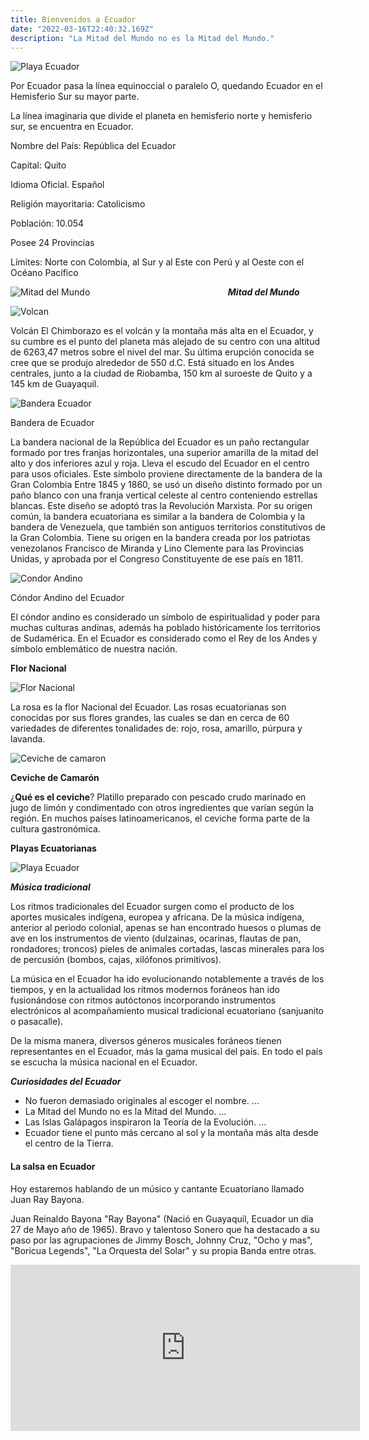 ```yaml
---
title: Bienvenidos a Ecuador
date: "2022-03-16T22:40:32.169Z"
description: "La Mitad del Mundo no es la Mitad del Mundo."
---
```


![Playa Ecuador](../../../src/images/Ecuador.jpg)
  

Por Ecuador pasa la línea equinoccial o paralelo O, quedando Ecuador en el Hemisferio Sur su mayor parte. 

La línea imaginaria que divide el planeta en hemisferio norte y hemisferio sur, se encuentra en Ecuador.

Nombre del País: República del Ecuador

Capital: Quito

Idioma Oficial. Español

Religión mayoritaria: Catolicismo

Población: 10.054

Posee 24 Provincias 

Límites: Norte con Colombia, al Sur y al Este con Perú y al Oeste con el Océano Pacífico


![Mitad del Mundo](../../../src/images/MitadEC.jpg)
                                                                    **_Mitad del Mundo_**


  
![Volcan](../../../src/images/volcanEC.jpg)

  


Volcán El Chimborazo es el volcán y la montaña más alta en el Ecuador, y su cumbre es el punto del planeta más alejado de su centro con una altitud de 6263,47 metros sobre el nivel del mar. Su última erupción conocida se cree que se produjo alrededor de 550 d.C. Está situado en los Andes centrales, junto a la ciudad de Riobamba, 150 km al suroeste de Quito y a 145 km de Guayaquil.


  

![Bandera Ecuador](../../../src/images/banderaEC.png)

Bandera de Ecuador

  
  

La bandera nacional de la República del Ecuador es un paño rectangular formado por tres franjas horizontales, una superior amarilla de la mitad del alto y dos inferiores azul y roja. Lleva el escudo del Ecuador en el centro para usos oficiales. Este símbolo proviene directamente de la bandera de la Gran Colombia Entre 1845 y 1860, se usó un diseño distinto formado por un paño blanco con una franja vertical celeste al centro conteniendo estrellas blancas. Este diseño se adoptó tras la Revolución Marxista. Por su origen común, la bandera ecuatoriana es similar a la bandera de Colombia y la bandera de Venezuela, que también son antiguos territorios constitutivos de la Gran Colombia. Tiene su origen en la bandera creada por los patriotas venezolanos Francisco de Miranda y Lino Clemente para las Provincias Unidas, y aprobada por el Congreso Constituyente de ese país en 1811.

  




![Condor Andino](../../../src/images/condorEC.jpg)

Cóndor Andino del Ecuador 

  
  

El cóndor andino es considerado un símbolo de espiritualidad y poder para muchas culturas andinas, además ha poblado históricamente los territorios de Sudamérica. En el Ecuador es considerado como el Rey de los Andes y símbolo emblemático de nuestra nación.

  

**Flor Nacional**

  

![Flor Nacional](../../../src/images/FlorEC.jpeg)
  

  

La rosa es la flor Nacional del Ecuador. Las rosas ecuatorianas son conocidas por sus flores grandes, las cuales se dan en cerca de 60 variedades de diferentes tonalidades de: rojo, rosa, amarillo, púrpura y lavanda.

  

![Ceviche de camaron](../../../src/images/cevicheEC.jpg)

**Ceviche de Camarón** 

  

¿**Qué es el ceviche**? Platillo preparado con pescado crudo marinado en jugo de limón y condimentado con otros ingredientes que varían según la región. En muchos países latinoamericanos, el ceviche forma parte de la cultura gastronómica.

  


**Playas Ecuatorianas**

  
![Playa Ecuador](../../../src/images/playaEC.jpg)

  

  


_**Música tradicional**_

Los ritmos tradicionales del Ecuador surgen como el producto de los aportes musicales indígena, europea y africana. De la música indígena, anterior al periodo colonial, apenas se han encontrado huesos o plumas de ave en los instrumentos de viento (dulzainas, ocarinas, flautas de pan, rondadores; troncos) pieles de animales cortadas, lascas minerales para los de percusión (bombos, cajas, xilófonos primitivos).

La música en el Ecuador ha ido evolucionando notablemente a través de los tiempos, y en la actualidad los ritmos modernos foráneos han ido fusionándose con ritmos autóctonos incorporando instrumentos electrónicos al acompañamiento musical tradicional ecuatoriano (sanjuanito o pasacalle).

De la misma manera, diversos géneros musicales foráneos tienen representantes en el Ecuador, más la gama musical del país. En todo el país se escucha la música nacional en el Ecuador.

_**Curiosidades del Ecuador**_

*   No fueron demasiado originales al escoger el nombre. ...
*   La Mitad del Mundo no es la Mitad del Mundo. ...
*   Las Islas Galápagos inspiraron la Teoría de la Evolución. ...
*   Ecuador tiene el punto más cercano al sol y la montaña más alta desde el centro de la Tierra.

#### La salsa en Ecuador

Hoy estaremos hablando de un músico y cantante Ecuatoriano llamado Juan Ray Bayona. 

Juan Reinaldo Bayona "Ray Bayona" (Nació en Guayaquil, Ecuador un día 27 de Mayo año de 1965). Bravo y talentoso Sonero que ha destacado a su paso por las agrupaciones de Jimmy Bosch, Johnny Cruz, "Ocho y mas", "Boricua Legends", "La Orquesta del Solar" y su propia Banda entre otras.

  
<iframe width="559" height="266" src="https://www.youtube.com/embed/-NEvLwq6H3g" title="YouTube video player" frameborder="0" allow="accelerometer; autoplay; clipboard-write; encrypted-media; gyroscope; picture-in-picture" allowfullscreen></iframe>
